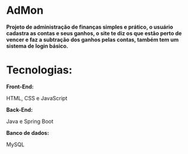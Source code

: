 # AdMon 

<p>
    <b>
        Projeto de administração de finanças simples e prático, o usuário cadastra as contas e seus ganhos, o site te diz os que estão perto de vencer e faz a subtração dos ganhos pelas contas, também tem um sistema de login básico.
    </b>
</p>

<h1>Tecnologias:</h1>
<b>Front-End:</b>
<p>HTML, CSS e JavaScript</p>
<b>Back-End:</b>
<p>Java e Spring Boot</p>
<b>Banco de dados:</b>
<p>MySQL</p>
